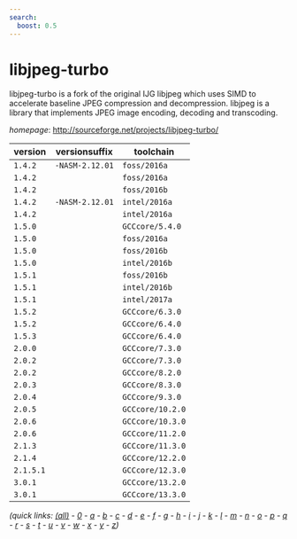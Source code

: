 ```yaml
---
search:
  boost: 0.5
---
```

# libjpeg-turbo

libjpeg-turbo is a fork of the original IJG libjpeg which uses SIMD to accelerate baseline JPEG compression and decompression. libjpeg is a library that implements JPEG image encoding, decoding and transcoding.

*homepage*: <http://sourceforge.net/projects/libjpeg-turbo/>

version | versionsuffix | toolchain
--------|---------------|----------
``1.4.2`` | ``-NASM-2.12.01`` | ``foss/2016a``
``1.4.2`` |  | ``foss/2016a``
``1.4.2`` |  | ``foss/2016b``
``1.4.2`` | ``-NASM-2.12.01`` | ``intel/2016a``
``1.4.2`` |  | ``intel/2016a``
``1.5.0`` |  | ``GCCcore/5.4.0``
``1.5.0`` |  | ``foss/2016a``
``1.5.0`` |  | ``foss/2016b``
``1.5.0`` |  | ``intel/2016b``
``1.5.1`` |  | ``foss/2016b``
``1.5.1`` |  | ``intel/2016b``
``1.5.1`` |  | ``intel/2017a``
``1.5.2`` |  | ``GCCcore/6.3.0``
``1.5.2`` |  | ``GCCcore/6.4.0``
``1.5.3`` |  | ``GCCcore/6.4.0``
``2.0.0`` |  | ``GCCcore/7.3.0``
``2.0.2`` |  | ``GCCcore/7.3.0``
``2.0.2`` |  | ``GCCcore/8.2.0``
``2.0.3`` |  | ``GCCcore/8.3.0``
``2.0.4`` |  | ``GCCcore/9.3.0``
``2.0.5`` |  | ``GCCcore/10.2.0``
``2.0.6`` |  | ``GCCcore/10.3.0``
``2.0.6`` |  | ``GCCcore/11.2.0``
``2.1.3`` |  | ``GCCcore/11.3.0``
``2.1.4`` |  | ``GCCcore/12.2.0``
``2.1.5.1`` |  | ``GCCcore/12.3.0``
``3.0.1`` |  | ``GCCcore/13.2.0``
``3.0.1`` |  | ``GCCcore/13.3.0``


*(quick links: [(all)](../index.md) - [0](../0/index.md) - [a](../a/index.md) - [b](../b/index.md) - [c](../c/index.md) - [d](../d/index.md) - [e](../e/index.md) - [f](../f/index.md) - [g](../g/index.md) - [h](../h/index.md) - [i](../i/index.md) - [j](../j/index.md) - [k](../k/index.md) - [l](../l/index.md) - [m](../m/index.md) - [n](../n/index.md) - [o](../o/index.md) - [p](../p/index.md) - [q](../q/index.md) - [r](../r/index.md) - [s](../s/index.md) - [t](../t/index.md) - [u](../u/index.md) - [v](../v/index.md) - [w](../w/index.md) - [x](../x/index.md) - [y](../y/index.md) - [z](../z/index.md))*

